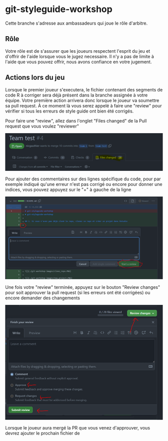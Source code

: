 # git-styleguide-workshop

Cette branche s'adresse aux ambassadeurs qui joue le rôle d'arbitre.


## Rôle

Votre rôle est de s'assurer que les joueurs respectent l'esprit du jeu et d'offrir de l'aide lorsque vous le jugez necessaire. Il n'y a pas de limite à l'aide que vous pouvez offrir, nous avons confiance en votre jugement.

## Actions lors du jeu

Lorsque le premier joueur s'executera, le fichier contenant des segments de code R à corriger sera déjà présent dans la branche assignée à votre équipe. Votre première action arrivera donc lorsque le joueur va soumettre sa pull request. À ce moment là vous serez appelé à faire une "review" pour vérifier si tous les erreurs de style guide ont bien été corrigés.

Pour faire une "review", allez dans l'onglet "Files changed" de la Pull request que vous voulez "reviewer"

![](./git-workshop-images/files_changed.PNG)

Pour ajouter des commentaires sur des lignes spécifique du code, pour par exemple indiqué qu'une erreur n'est pas corrigé ou encore pour donner une indices, vous pouvez appuyez sur le "+" à gauche de la ligne

![](./git-workshop-images/add_comment.PNG)

Une fois votre "review" terminée, appuyez sur le bouton "Review changes" pour soit approuver la pull request (si les erreurs ont été corrigées) ou encore demander des changements


![](./git-workshop-images/submit_review.PNG)

Lorsque le joueur aura mergé la PR que vous venez d'approuver, vous devrez ajouter le prochain fichier de 


